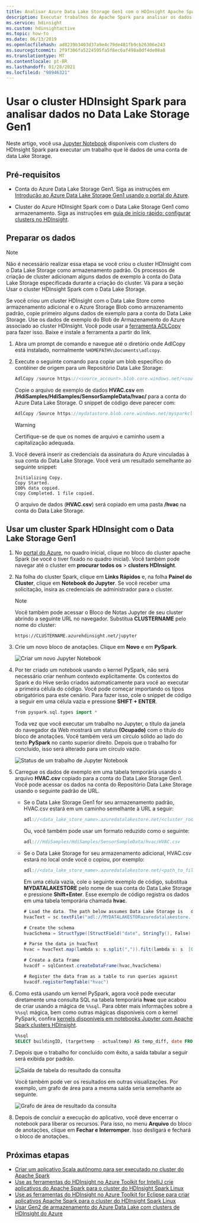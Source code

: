 ```yaml
---
title: Analisar Azure Data Lake Storage Gen1 com o HDInsight Apache Spark
description: Executar trabalhos de Apache Spark para analisar os dados armazenados no Azure Data Lake Storage Gen1
ms.service: hdinsight
ms.custom: hdinsightactive
ms.topic: how-to
ms.date: 06/13/2019
ms.openlocfilehash: ad8239b3403d37a9e4c79de481fb9cb26306e243
ms.sourcegitcommit: 2f9f306fa5224595fa5f8ec6af498a0df4de08a8
ms.translationtype: MT
ms.contentlocale: pt-BR
ms.lasthandoff: 01/28/2021
ms.locfileid: "98946321"
---
```

# <a name="use-hdinsight-spark-cluster-to-analyze-data-in-data-lake-storage-gen1"></a>Usar o cluster HDInsight Spark para analisar dados no Data Lake Storage Gen1

Neste artigo, você usa [Jupyter Notebook](https://jupyter.org/) disponíveis com clusters do HDInsight Spark para executar um trabalho que lê dados de uma conta de data Lake Storage.

## <a name="prerequisites"></a>Pré-requisitos

* Conta do Azure Data Lake Storage Gen1. Siga as instruções em [Introdução ao Azure Data Lake Storage Gen1 usando o portal do Azure](../../data-lake-store/data-lake-store-get-started-portal.md).

* Cluster do Azure HDInsight Spark com o Data Lake Storage Gen1 como armazenamento. Siga as instruções em [guia de início rápido: configurar clusters no HDInsight](../hdinsight-hadoop-provision-linux-clusters.md).

## <a name="prepare-the-data"></a>Preparar os dados

> [!NOTE]  
> Não é necessário realizar essa etapa se você criou o cluster HDInsight com o Data Lake Storage como armazenamento padrão. Os processos de criação de cluster adicionam alguns dados de exemplo à conta do Data Lake Storage especificada durante a criação do cluster. Vá para a seção Usar o cluster HDInsight Spark com o Data Lake Storage.

Se você criou um cluster HDInsight com o Data Lake Store como armazenamento adicional e o Azure Storage Blob como armazenamento padrão, copie primeiro alguns dados de exemplo para a conta do Data Lake Storage. Use os dados de exemplo do Blob de Armazenamento do Azure associado ao cluster HDInsight. Você pode usar a [ferramenta ADLCopy](https://www.microsoft.com/download/details.aspx?id=50358) para fazer isso. Baixe e instale a ferramenta a partir do link.

1. Abra um prompt de comando e navegue até o diretório onde AdlCopy está instalado, normalmente `%HOMEPATH%\Documents\adlcopy`.

2. Execute o seguinte comando para copiar um blob específico do contêiner de origem para um Repositório Data Lake Storage:

    ```scala
    AdlCopy /source https://<source_account>.blob.core.windows.net/<source_container>/<blob name> /dest swebhdfs://<dest_adls_account>.azuredatalakestore.net/<dest_folder>/ /sourcekey <storage_account_key_for_storage_container>
    ```

    Copie o arquivo de exemplo de dados **HVAC.csv** em **/HdiSamples/HdiSamples/SensorSampleData/hvac/** para a conta do Azure Data Lake Storage. O snippet de código deve parecer com:

    ```scala
    AdlCopy /Source https://mydatastore.blob.core.windows.net/mysparkcluster/HdiSamples/HdiSamples/SensorSampleData/hvac/HVAC.csv /dest swebhdfs://mydatalakestore.azuredatalakestore.net/hvac/ /sourcekey uJUfvD6cEvhfLoBae2yyQf8t9/BpbWZ4XoYj4kAS5Jf40pZaMNf0q6a8yqTxktwVgRED4vPHeh/50iS9atS5LQ==
    ```

   > [!WARNING]  
   > Certifique-se de que os nomes de arquivo e caminho usem a capitalização adequada.

3. Você deverá inserir as credenciais da assinatura do Azure vinculadas à sua conta do Data Lake Storage. Você verá um resultado semelhante ao seguinte snippet:

    ```output
    Initializing Copy.
    Copy Started.
    100% data copied.
    Copy Completed. 1 file copied.
    ```

    O arquivo de dados (**HVAC.csv**) será copiado em uma pasta **/hvac** na conta do Data Lake Storage.

## <a name="use-an-hdinsight-spark-cluster-with-data-lake-storage-gen1"></a>Usar um cluster Spark HDInsight com o Data Lake Storage Gen1

1. No [portal do Azure](https://portal.azure.com/), no quadro inicial, clique no bloco do cluster apache Spark (se você o tiver fixado no quadro inicial). Você também pode navegar até o cluster em **procurar todos os**  >  **clusters HDInsight**.

2. Na folha do cluster Spark, clique em **Links Rápidos** e, na folha **Painel do Cluster**, clique em **Notebook do Jupyter**. Se você receber uma solicitação, insira as credenciais de administrador para o cluster.

   > [!NOTE]  
   > Você também pode acessar o Bloco de Notas Jupyter de seu cluster abrindo a seguinte URL no navegador. Substitua **CLUSTERNAME** pelo nome do cluster:
   >
   > `https://CLUSTERNAME.azurehdinsight.net/jupyter`

3. Crie um novo bloco de anotações. Clique em **Novo** e em **PySpark**.

    ![Criar um novo Jupyter Notebook](./media/apache-spark-use-with-data-lake-store/hdinsight-create-jupyter-notebook.png "Criar um novo Jupyter Notebook")

4. Por ter criado um notebook usando o kernel PySpark, não será necessário criar nenhum contexto explicitamente. Os contextos do Spark e do Hive serão criados automaticamente para você ao executar a primeira célula do código. Você pode começar importando os tipos obrigatórios para este cenário. Para fazer isso, cole o snippet de código a seguir em uma célula vazia e pressione **SHIFT + ENTER**.

    ```scala
    from pyspark.sql.types import *
    ```

    Toda vez que você executar um trabalho no Jupyter, o título da janela do navegador da Web mostrará um status **(Ocupado)** com o título do bloco de anotações. Você também verá um círculo sólido ao lado do texto **PySpark** no canto superior direito. Depois que o trabalho for concluído, isso será alterado para um círculo vazio.

     ![Status de um trabalho de Jupyter Notebook](./media/apache-spark-use-with-data-lake-store/hdinsight-jupyter-job-status.png "Status de um trabalho de Jupyter Notebook")

5. Carregue os dados de exemplo em uma tabela temporária usando o arquivo **HVAC.csv** copiado para a conta do Data Lake Storage Gen1. Você pode acessar os dados na conta do Repositório Data Lake Storage usando o seguinte padrão de URL.

   * Se o Data Lake Storage Gen1 for seu armazenamento padrão, HVAC.csv estará em um caminho semelhante à URL a seguir:

        ```scala
        adl://<data_lake_store_name>.azuredatalakestore.net/<cluster_root>/HdiSamples/HdiSamples/SensorSampleData/hvac/HVAC.csv
        ```

       Ou, você também pode usar um formato reduzido como o seguinte:

        ```scala
        adl:///HdiSamples/HdiSamples/SensorSampleData/hvac/HVAC.csv
        ```

   * Se o Data Lake Storage for seu armazenamento adicional, HVAC.csv estará no local onde você o copiou, por exemplo:

        ```scala
        adl://<data_lake_store_name>.azuredatalakestore.net/<path_to_file>
        ```

     Em uma célula vazia, cole o seguinte exemplo de código, substitua **MYDATALAKESTORE** pelo nome de sua conta do Data Lake Storage e pressione **Shift+Enter**. Esse exemplo de código registra os dados em uma tabela temporária chamada **hvac**.

      ```scala
      # Load the data. The path below assumes Data Lake Storage is   default storage for the Spark cluster
      hvacText = sc.textFile("adl://MYDATALAKESTORazuredatalakestore.  net/cluster/mysparkclusteHdiSamples/HdiSamples/  SensorSampleData/hvac/HVAC.csv")

      # Create the schema
      hvacSchema = StructType([StructField("date", StringTy(), False)  ,StructField("time", StringType(), FalseStructField  ("targettemp", IntegerType(), FalseStructField("actualtemp",   IntegerType(), FalseStructField("buildingID", StringType(),   False)])

      # Parse the data in hvacText
      hvac = hvacText.map(lambda s: s.split(",")).filt(lambda s: s  [0] != "Date").map(lambda s:(str(s[0]), s(s[1]), int(s[2]), int  (s[3]), str(s[6]) ))

      # Create a data frame
      hvacdf = sqlContext.createDataFrame(hvac,hvacSchema)

      # Register the data fram as a table to run queries against
      hvacdf.registerTempTable("hvac")
      ```

6. Como está usando um kernel PySpark, agora você pode executar diretamente uma consulta SQL na tabela temporária **hvac** que acabou de criar usando a mágica de `%%sql`. Para obter mais informações sobre a `%%sql` mágica, bem como outras mágicas disponíveis com o kernel PySpark, confira [kernels disponíveis em notebooks Jupyter com Apache Spark clusters HDInsight](apache-spark-jupyter-notebook-kernels.md#parameters-supported-with-the-sql-magic).

    ```sql
    %%sql
    SELECT buildingID, (targettemp - actualtemp) AS temp_diff, date FROM hvac WHERE date = \"6/1/13\"
    ```
7. Depois que o trabalho for concluído com êxito, a saída tabular a seguir será exibida por padrão.

      ![Saída de tabela do resultado da consulta](./media/apache-spark-use-with-data-lake-store/jupyter-tabular-output.png "Saída de tabela do resultado da consulta")

     Você também pode ver os resultados em outras visualizações. Por exemplo, um grafo de área para a mesma saída seria semelhante ao seguinte.

     ![Grafo de área de resultado da consulta](./media/apache-spark-use-with-data-lake-store/jupyter-area-output1.png "Grafo de área de resultado da consulta")

8. Depois de concluir a execução do aplicativo, você deve encerrar o notebook para liberar os recursos. Para isso, no menu **Arquivo** do bloco de anotações, clique em **Fechar e Interromper**. Isso desligará e fechará o bloco de anotações.


## <a name="next-steps"></a>Próximas etapas

* [Criar um aplicativo Scala autônomo para ser executado no cluster do Apache Spark](apache-spark-create-standalone-application.md)
* [Use as ferramentas do HDInsight no Azure Toolkit for IntelliJ crie aplicativos do Apache Spark para o cluster do HDInsight Spark Linux](apache-spark-intellij-tool-plugin.md)
* [Use as ferramentas do HDInsight no Azure Toolkit for Eclipse para criar aplicativos Apache Spark para o cluster do HDInsight Spark Linux](apache-spark-eclipse-tool-plugin.md)
* [Usar Gen2 de armazenamento do Azure Data Lake com clusters de HDInsight do Azure](../hdinsight-hadoop-use-data-lake-storage-gen2.md)